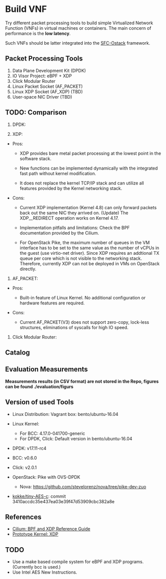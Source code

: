 # Build VNF #

Try different packet processing tools to build simple Virtualized Network Function (VNFs) in virtual machines or
containers. The main concern of performance is the **low latency**.

Such VNFs should be latter integrated into the [SFC-Ostack](https://github.com/stevelorenz/sfc-ostack) framework.

## Packet Processing Tools ##

1. Data Plane Development Kit (DPDK)
1. IO Visor Project: eBPF + XDP
1. Click Modular Router
1. Linux Packet Socket (AF_PACKET)
1. Linux XDP Socket (AF_XDP) (TBD)
1. User-space NIC Driver (TBD)

## TODO: Comparison ##

1. DPDK:


1. XDP:

  - Pros:

      - XDP provides bare metal packet processing at the lowest point in the software stack.

      - New functions can be implemented dynamically with the integrated fast path without kernel modification.

      - It does not replace the kernel TCP/IP stack and can utilize all features provided by the Kernel networking
          stack.

  - Cons:

    - Current XDP implementation (Kernel 4.8) can only forward packets back out the same NIC they arrived on.
        (Update) The XDP__REDIRECT operation works on Kernel 4.17.

    - Implementation pitfalls and limitations: Check the BPF documentation provided by the Cilium.

    - For OpenStack Pike, the maximum number of queues in the VM interface has to be set to the same value as the number
        of vCPUs in the guest (use virtio-net driver). Since XDP requires an addtional TX queue per core which is not
        visible to the networking stack.  Therefore, currently XDP can not be deployed in VMs on OpenStack directly.


1. AF_PACKET:

  - Pros:

      - Built-in feature of Linux Kernel. No additional configuration or hardware features are required.

  - Cons:

      - Current AF_PACKET(V3) does not support zero-copy, lock-less structures, eliminations of syscalls for high IO
          speed.


1. Click Modular Router:

## Catalog ##

## Evaluation Measurements ##

**Measurements results (in CSV format) are not stored in the Repo, figures can be found ./evaluation/figurs**

## Version of used Tools ##

- Linux Distribution: Vagrant box: bento/ubuntu-16.04

- Linux Kernel:

    - For BCC: 4.17.0-041700-generic
    - For DPDK, Click: Default version in bento/ubuntu-16.04

- DPDK: v17.11-rc4
- BCC: v0.6.0
- Click: v2.0.1

- OpenStack: Pike with OVS-DPDK

    - Nova: https://github.com/stevelorenz/nova/tree/pike-dev-zuo

- [kokke/tiny-AES-c](https://github.com/kokke/tiny-AES-c): commit 3410accdc35e437ea03e39f47d53909cbc382a8e


## References ##

- [Cilium: BPF and XDP Reference Guide](http://docs.cilium.io/en/latest/bpf/#)
- [Prototype Kernel: XDP](https://prototype-kernel.readthedocs.io/en/latest/networking/XDP/index.html)

## TODO ##

- Use a make based compile system for eBPF and XDP programs. (Currently bcc is used.)
- Use Intel AES New Instructions.
